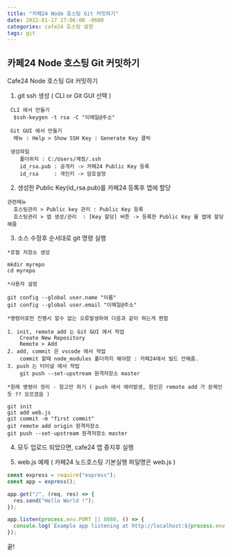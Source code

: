 ```yaml
---
title: "카페24 Node 호스팅 Git 커밋하기"
date: 2022-01-17 17:06:00 -0600
categories: cafe24 호스팅 설정
tags: git
---
```

카페24 Node 호스팅 Git 커밋하기
---
Cafe24 Node 호스팅 Git 커밋하기 

1. git ssh 생성 ( CLI or Git GUI 선택 )
```
 CLI 에서 만들기
  $ssh-keygen -t rsa -C "이메일@주소"

 Git GUI 에서 만들기
  메뉴 : Help > Show SSH Key : Generate Key 클릭

 생성파일
    폴더위치 : C:/Users/계정/.ssh
    id_rsa.pub : 공개키 -> 카페24 Public Key 등록
    id_rsa     : 개인키 -> 암호설정
```

2. 생성한 Public Key(id_rsa.pub)를 카페24 등록후 앱에 할당
```
관련메뉴
  호스팅관리 > Public key 관리 : Public Key 등록
  호스팅관리 > 앱 생성/관리  : [Key 할당] 버튼 -> 등록한 Public Key 를 앱에 할당해줌
```

3. 소스 수정후 순서대로 git 명령 실행
```
*로컬 저장소 생성

mkdir myrepo
cd myrepo

*사용자 설정

git config --global user.name "이름"
git config --global user.email "이메일@주소" 

*명령어로만 진행시 알수 없는 오류발생하여 다음과 같이 하는게 편함

1. init, remote add 는 Git GUI 에서 작업
    Create New Repository 
    Remote > Add
2. add, commit 은 vscode 에서 작업
    commit 할때 node_modules 폴더까지 해야함 : 카페24에서 빌드 안해줌.
3. push 는 터미널 에서 작업
    git push --set-upstream 원격저장소 master

*원래 명령어 정리 - 참고만 하기 ( push 에서 에러발생, 원인은 remote add 가 문제인듯 ?? 모르겠음 )

git init
git add web.js 
git commit -m "first commit"
git remote add origin 원격저장소
git push --set-upstream 원격저장소 master
```

4. 모두 업로드 되었으면, cafe24 앱 중지후 실행

5. web.js 예제 ( 카페24 노드호스팅 기본실행 파일명은 web.js )
```js
const express = require("express");
const app = express();

app.get("/", (req, res) => {
  res.send("Hello World !");
});

app.listen(process.env.PORT || 8080, () => {
  console.log(`Example app listening at http://localhost:${process.env.PORT || 8080}`);
});
```

끝!
